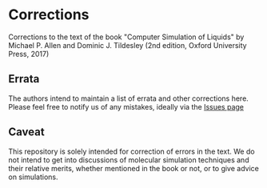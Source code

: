 # Corrections
Corrections to the text of the book "Computer Simulation of Liquids" by Michael P. Allen and Dominic J. Tildesley (2nd edition, Oxford University Press, 2017)

## Errata
The authors intend to maintain a list of errata and other corrections here.
Please feel free to notify us of any mistakes,
ideally via the [Issues page](https://github.com/Allen-Tildesley/corrections/issues)

## Caveat
This repository is solely intended for correction of errors in the text.
We do not intend to get into discussions of
molecular simulation techniques and their relative merits,
whether mentioned in the book or not,
or to give advice on simulations.
